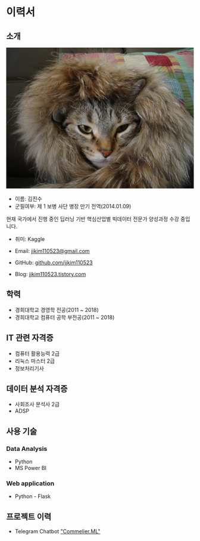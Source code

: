 # 이력서

## 소개
![프로필이미지](https://github.com/jjkim110523/Resume/blob/master/images/tmp_profile.jpeg?raw=true)
      
- 이름: 김진수
- 군필여부: 제 1 보병 사단 병장 만기 전역(2014.01.09)

현재 국가에서 진행 중인 딥러닝 기반 핵심산업별 빅데이터 전문가 양성과정 수강 중입니다.<br/>

- 취미: Kaggle  

- Email: jjkim110523@gmail.com
- GitHub: [github.com/jjkim110523](https://github.com/jjkim110523)
- Blog: [jjkim110523.tistory.com](https://jjkim110523.tistory.com/)


## 학력
- 경희대학교 경영학 전공(2011 ~ 2018)
- 경희대학교 컴퓨터 공학 부전공(2011 ~ 2018)

## IT 관련 자격증
- 컴퓨터 활용능력 2급
- 리눅스 마스터 2급
- 정보처리기사

## 데이터 분석 자격증
- 사회조사 분석사 2급
- ADSP

## 사용 기술
### Data Analysis
- Python
- MS Power BI

### Web application
- Python - Flask

## 프로젝트 이력
- Telegram Chatbot ["Commelier.ML"](https://t.me/CommelierML_bot)
